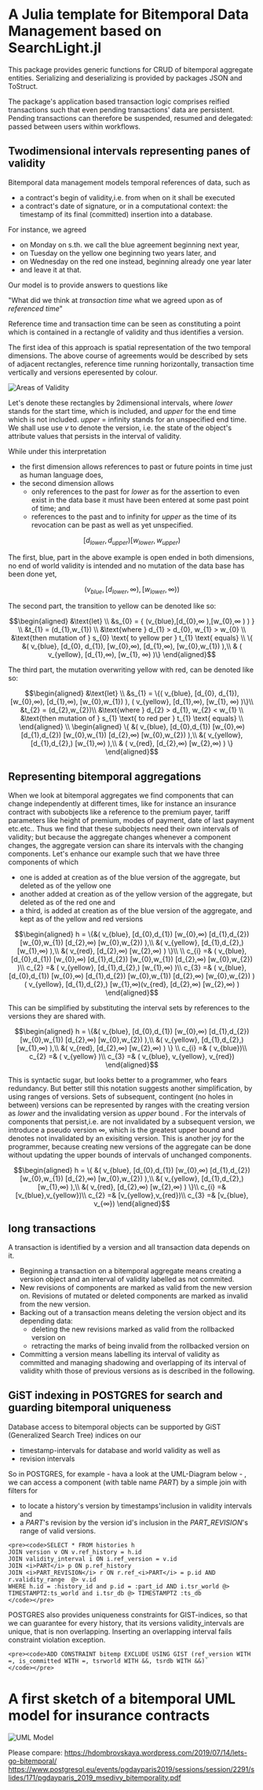 # A Julia template for Bitemporal Data Management based on SearchLight.jl

This package provides generic functions for CRUD of bitemporal aggregate entities.
Serializing and deserializing is provided by packages JSON and ToStruct.

The package's application based transaction logic comprises reified transactions such that
even pending transactions' data are persistent. Pending transactions can therefore be suspended, resumed
and delegated: passed between users within workflows.

## Twodimensional intervals representing panes of validity

Bitemporal data management models temporal references of data, such as

- a contract's begin of validity,i.e. from when on it shall be executed
- a contract's date of signature, or in a computational context: the timestamp of its final (committed) insertion into a database.

For instance, we agreed

* on Monday on s.th. we call the blue agreement beginning next year,
* on Tuesday on the yellow one beginning two years later, and
* on Wednesday on the red one instead, beginning already one year later
* and leave it at that.

Our model is to provide answers to questions like

"What did we think at *transaction time* what we agreed upon as of *referenced time*"

Reference time and transaction time can be seen as
constituting a point which is contained in a
rectangle of validity and thus identifies a version.

The first idea of this approach is spatial representation of the two temporal dimensions.
The above course of agreements would be described by sets of adjacent rectangles,
reference time running horizontally, transaction time vertically and versions eperesented by colour.

![Areas of Validity](../assets/ValidityRectangles.png)

Let's denote these rectangles by 2dimensional intervals, where *lower* stands for the start time, which is included, and *upper* for the end time which is not included. *upper* = infinity stands for an unspecified end time. We shall use use *v* to denote the version, i.e. the state of the object's attribute values that persists in the interval of validity.

While under this interpretation

* the first dimension allows references to past or future points in time just as human language does,
* the second dimension allows
  * only references to the past for *lower* as for the assertion to even exist in the data base it must have been entered at some past point of time; and
  * references to the past and to infinity for *upper* as the time of its revocation can be past as well as yet unspecified.

```math
[d_{lower}, d_{upper}) [w_{lower},w_{upper})
```

The first, blue, part in the above example is open ended in both dimensions, no end of world validity is intended and no mutation of the data base has been done yet,

```math
(v_{blue},[d_{lower},∞ ),[w_{lower},∞) )
```

The second part, the transition to yellow can be denoted like so:

```math
\begin{aligned}
&\text{let} \\
&s_{0} = { (v_{blue},[d_{0},∞ ),[w_{0},∞ ) ) } \\
&t_{1} = (d_{1},w_{1}) \\ 
&\text{where } d_{1} > d_{0}, w_{1} > w_{0} \\
&\text{then mutation of } s_{0} \text{ to yellow per }  t_{1} \text{ equals} \\
\{ &( v_{blue}, [d_{0}, d_{1}), [w_{0},∞), [d_{1},∞), [w_{0},w_{1}) ),\\
& ( v_{yellow}, [d_{1},∞), [w_{1}, ∞) )\}
\end{aligned}
```

The third part, the mutation overwriting yellow with red, can be denoted like so:

```math
\begin{aligned}
&\text{let} \\
&s_{1} =  \{( v_{blue}, [d_{0}, d_{1}), [w_{0},∞), [d_{1},∞), [w_{0},w_{1}) ), ( v_{yellow}, [d_{1},∞), [w_{1}, ∞) )\}\\
&t_{2} = (d_{2},w_{2})\\
&\text{where } d_{2} > d_{1}, w_{2} < w_{1} \\
&\text{then mutation of } s_{1} \text{ to red per }  t_{1} \text{ equals} \\
\end{aligned} \\
\begin{aligned}
\{ &( v_{blue}, [d_{0},d_{1}) [w_{0},∞) [d_{1},d_{2}) [w_{0},w_{1}) [d_{2},∞) [w_{0},w_{2}) ),\\
   &( v_{yellow}, [d_{1},d_{2},) [w_{1},∞) ),\\
   & ( v_{red}, [d_{2},∞) [w_{2},∞) ) \}
\end{aligned}
```

## Representing bitemporal aggregations

When we look at bitemporal aggregates we find components that can change independently at different times, like for instance an insurance contract with subobjects like a reference to the premium payer, tariff parameters like height of premium, modes of payment, date of last payment etc.etc..
Thus we find that these subobjects need their own intervals of validity; but because the aggregate changes whenever a component changes, the aggregate version can share its intervals with the changing components. Let's enhance our example such that we have three components of which

* one is added at creation as of the blue version of the aggregate, but deleted as of the yellow one
* another added at creation as of the yellow version of the aggregate, but deleted as of the red one and
* a third, is added at creation as of the blue version of the aggregate, and kept as of the yellow and red versions

```math
\begin{aligned}
h = \{&( v_{blue}, [d_{0},d_{1}) [w_{0},∞) [d_{1},d_{2}) [w_{0},w_{1}) [d_{2},∞) [w_{0},w_{2}) ),\\
      &( v_{yellow}, [d_{1},d_{2},) [w_{1},∞) ),\\
      &( v_{red}, [d_{2},∞) [w_{2},∞) ) \}\\
\\
c_{i} =& ( v_{blue}, [d_{0},d_{1}) [w_{0},∞) [d_{1},d_{2}) [w_{0},w_{1}) [d_{2},∞) [w_{0},w_{2}) )\\
c_{2} =& ( v_{yellow}, [d_{1},d_{2},) [w_{1},∞) )\\
c_{3} =& ( v_{blue}, [d_{0},d_{1}) [w_{0},∞) [d_{1},d_{2}) [w_{0},w_{1}) [d_{2},∞) [w_{0},w_{2}) )( v_{yellow}, [d_{1},d_{2},) [w_{1},∞)(v_{red}, [d_{2},∞) [w_{2},∞) )
\end{aligned}
```

This can be simplified by substituting the interval sets by references to the versions they are shared with.

```math
\begin{aligned}
h = \{&( v_{blue}, [d_{0},d_{1}) [w_{0},∞) [d_{1},d_{2}) [w_{0},w_{1}) [d_{2},∞) [w_{0},w_{2}) ),\\
      &( v_{yellow}, [d_{1},d_{2},) [w_{1},∞) ),\\
      &( v_{red}, [d_{2},∞) [w_{2},∞) ) \} \\
c_{i} =& ( v_{blue})\\
c_{2} =& ( v_{yellow} )\\
c_{3} =& ( v_{blue}, v_{yellow}, v_{red})
\end{aligned}
```

This is syntactic sugar, but looks better to a programmer, who fears redundancy. But better still  this notation suggests another simplification, by using ranges of versions. Sets of subsequent, contingent (no holes in between) versions can be represented by ranges with the creating version as *lower* and the invalidating version as *upper* bound . For the intervals of components that persist,i.e. are not invalidated by a subsequent version, we introduce a pseudo version ∞, which is the greatest upper bound and denotes not invalidated by an exisiting version. This is another joy for the programmer, because creating new versions of the aggregate can be done without updating the upper bounds of intervals of unchanged components.

```math
\begin{aligned}
h = \{ &( v_{blue}, [d_{0},d_{1}) [w_{0},∞) [d_{1},d_{2}) [w_{0},w_{1}) [d_{2},∞) [w_{0},w_{2}) ),\\
      &( v_{yellow}, [d_{1},d_{2},) [w_{1},∞) ),\\
      &( v_{red}, [d_{2},∞) [w_{2},∞) ) \}\\
c_{i} =& [v_{blue},v_{yellow})\\
c_{2} =& [v_{yellow},v_{red})\\
c_{3} =& [v_{blue}, v_{∞})
\end{aligned}
```

## long transactions

A transaction is identified by a version and all transaction data depends on it.

* Beginning a transaction on a bitemporal aggregate means creating a version object and
  an interval of validity labelled as not commited.
* New revisions of components are marked as valid from the new version on. Revisions of mutated or deleted components are marked as invalid from the new version.
* Backing out of a transaction means deleting the version object and its depending data:
  * deleting the new revisions marked as valid from the rollbacked version on
  * retracting the marks of being invalid from the rollbacked version on
* Committing a version means labelling its interval of validity as committed and managing shadowing and overlapping of its interval
  of validity whith those of previous versions as is described in the following.

## GiST indexing in POSTGRES for search and guarding bitemporal uniqueness

Database access to bitemporal objects can be supported by GiST (Generalized Search Tree) indices on our

* timestamp-intervals for database and world validity as well as
* revision intervals

So in POSTGRES, for example - hava a look at the UML-Diagram below - , we can access a component (with table name *PART*) by a simple join with filters for

* to locate a history's version by timestamps'inclusion in validity intervals and
* a *PART*'s revision by the version id's inclusion in the *PART_REVISION*'s range of valid versions.

```@raw html
<pre><code>SELECT * FROM histories h
JOIN version v ON v.ref_history = h.id
JOIN validity_interval i ON i.ref_version = v.id 
JOIN <i>PART</i> p ON p.ref_history
JOIN <i>PART_REVISION</i> r ON r.ref_<i>PART</i> = p.id AND r.validity_range  @> v.id
WHERE h.id = :history_id and p.id = :part_id AND i.tsr_world @> TIMESTAMPTZ:ts_world and i.tsr_db @> TIMESTAMPTZ :ts_db
</code></pre>
```

POSTGRES also provides uniqueness constraints for GIST-indices, so that we can guarantee for every history, that its versions validity_intervals are unique, that is non overlapping. Inserting an overlapping interval fails constraint violation exception.

```@raw html
<pre><code>ADD CONSTRAINT bitemp EXCLUDE USING GIST (ref_version WITH =, is_committed WITH =, tsrworld WITH &&, tsrdb WITH &&)`
</code></pre>
```

# A first sketch of a bitemporal UML model for insurance contracts

![UML Model](../assets/BitemporalModel.uxf.png)

Please compare:
https://hdombrovskaya.wordpress.com/2019/07/14/lets-go-bitemporal/
https://www.postgresql.eu/events/pgdayparis2019/sessions/session/2291/slides/171/pgdayparis_2019_msedivy_bitemporality.pdf
